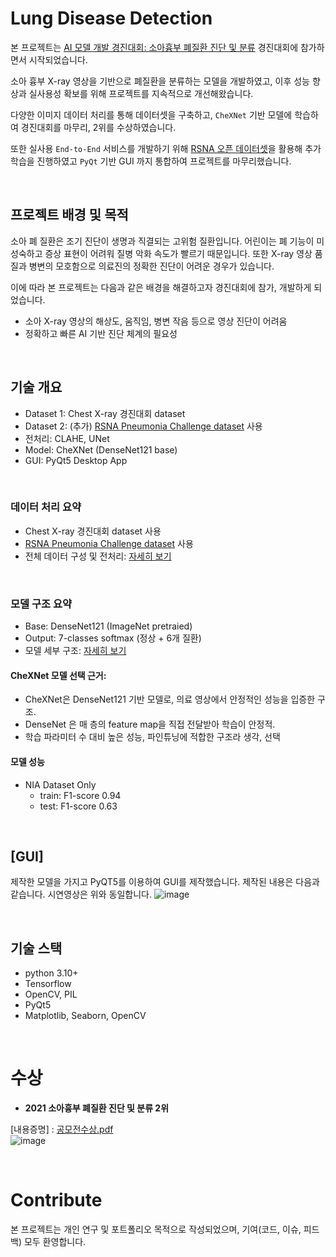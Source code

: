 # Lung Disease Detection

본 프로젝트는 [AI 모델 개발 경진대회: 소아흉부 폐질환 진단 및 분류](http://aemasue.co.kr/layout/res/home.php?mid=40&go=pds.list&pds_type=1&start=0&num=11&s_key1=&s_que=) 경진대회에 참가하면서 시작되었습니다.  

소아 흉부 X-ray 영상을 기반으로 폐질환을 분류하는 모델을 개발하였고, 이후 성능 향상과 실사용성 확보를 위해 프로젝트를 지속적으로 개선해왔습니다.

다양한 이미지 데이터 처리를 통해 데이터셋을 구축하고, `CheXNet` 기반 모델에 학습하여 경진대회를 마무리, 2위를 수상하였습니다.

또한 실사용 `End-to-End` 서비스를 개발하기 위해 [RSNA 오픈 데이터셋](https://www.kaggle.com/c/rsna-pneumonia-detection-challenge)을 활용해 추가 학습을 진행하였고 `PyQt` 기반 GUI 까지 통합하여 프로젝트를 마무리했습니다.

<br/>

## 프로젝트 배경 및 목적

소아 폐 질환은 조기 진단이 생명과 직결되는 고위험 질환입니다. 어린이는 폐 기능이 미성숙하고 증상 표현이 어려워 질병 악화 속도가 빨르기 때문입니다. 또한 X-ray 영상 품질과 병변의 모호함으로 의료진의 정확한 진단이 어려운 경우가 있습니다.

이에 따라 본 프로젝트는 다음과 같은 배경을 해결하고자 경진대회에 참가, 개발하게 되었습니다.

- 소아 X-ray 영상의 해상도, 움직임, 병변 작음 등으로 영상 진단이 어려움
- 정확하고 빠른 AI 기반 진단 체계의 필요성

<br/>

## 기술 개요

- Dataset 1: Chest X-ray 경진대회 dataset
- Dataset 2: (추가) [RSNA Pneumonia Challenge dataset](https://www.kaggle.com/c/rsna-pneumonia-detection-challenge) 사용
- 전처리: CLAHE, UNet
- Model: CheXNet (DenseNet121 base)
- GUI: PyQt5 Desktop App

<br/>

### 데이터 처리 요약

- Chest X-ray 경진대회 dataset 사용
- [RSNA Pneumonia Challenge dataset](https://www.kaggle.com/c/rsna-pneumonia-detection-challenge) 사용
- 전체 데이터 구성 및 전처리: [자세히 보기](docs/data.md)

<br/>

### 모델 구조 요약

- Base: DenseNet121 (ImageNet pretraied)
- Output: 7-classes softmax (정상 + 6개 질환)
- 모델 세부 구조: [자세히 보기](docs/model.md)

#### CheXNet 모델 선택 근거:
- CheXNet은 DenseNet121 기반 모델로, 의료 영상에서 안정적인 성능을 입증한 구조.
- DenseNet 은 매 층의 feature map을 직접 전달받아 학습이 안정적.
- 학습 파라미터 수 대비 높은 성능, 파인튜닝에 적합한 구조라 생각, 선택

#### 모델 성능

- NIA Dataset Only
    - train: F1-score 0.94
    - test: F1-score 0.63

<br/>

## [GUI]
제작한 모델을 가지고 PyQT5를 이용하여 GUI를 제작했습니다. 제작된 내용은 다음과 같습니다. 시연영상은 위와 동일합니다.
![image](https://user-images.githubusercontent.com/60537388/146233852-82d176b9-8cd0-4a7b-8d02-b76c68f89e31.png)

<br/>

## 기술 스택
- python 3.10+
- Tensorflow
- OpenCV, PIL
- PyQt5
- Matplotlib, Seaborn, OpenCV

<br/>

# 수상
- **2021 소아흉부 폐질환 진단 및 분류 2위**
  
[내용증명] : [공모전수상.pdf](https://github.com/Pleasant-riot/Lung-Disease-Detection/files/7764519/default.pdf)  
![image](https://user-images.githubusercontent.com/60537388/147138310-e8096107-e371-4191-a792-998fa5c3b0ea.png)  

<br/>

# Contribute
본 프로젝트는 개인 연구 및 포트폴리오 목적으로 작성되었으며,
기여(코드, 이슈, 피드백) 모두 환영합니다.